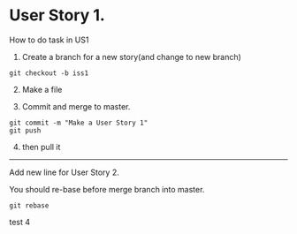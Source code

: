 User Story 1.
======
How to do task in US1

1. Create a branch for a new story(and change to new branch)
```git
git checkout -b iss1
```

2. Make a file

3. Commit and merge to master.
```git
git commit -m "Make a User Story 1"
git push
```
4. then pull it

***
Add new line for User Story 2.

You should re-base before merge branch into master. 
```git
git rebase
```

test 4
